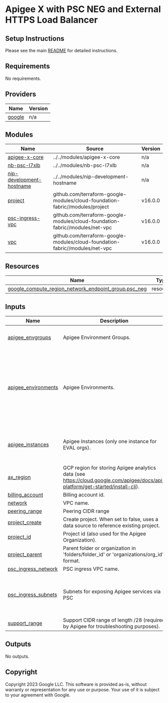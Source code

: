 # Apigee X with PSC NEG and External HTTPS Load Balancer

## Setup Instructions

Please see the main [README](https://github.com/apigee/terraform-modules#deploying-end-to-end-samples)
for detailed instructions.

<!-- BEGIN_TF_DOCS -->
## Requirements

No requirements.

## Providers

| Name | Version |
|------|---------|
| <a name="provider_google"></a> [google](#provider\_google) | n/a |

## Modules

| Name | Source | Version |
|------|--------|---------|
| <a name="module_apigee-x-core"></a> [apigee-x-core](#module\_apigee-x-core) | ../../modules/apigee-x-core | n/a |
| <a name="module_nb-psc-l7xlb"></a> [nb-psc-l7xlb](#module\_nb-psc-l7xlb) | ../../modules/nb-psc-l7xlb | n/a |
| <a name="module_nip-development-hostname"></a> [nip-development-hostname](#module\_nip-development-hostname) | ../../modules/nip-development-hostname | n/a |
| <a name="module_project"></a> [project](#module\_project) | github.com/terraform-google-modules/cloud-foundation-fabric//modules/project | v16.0.0 |
| <a name="module_psc-ingress-vpc"></a> [psc-ingress-vpc](#module\_psc-ingress-vpc) | github.com/terraform-google-modules/cloud-foundation-fabric//modules/net-vpc | v16.0.0 |
| <a name="module_vpc"></a> [vpc](#module\_vpc) | github.com/terraform-google-modules/cloud-foundation-fabric//modules/net-vpc | v16.0.0 |

## Resources

| Name | Type |
|------|------|
| [google_compute_region_network_endpoint_group.psc_neg](https://registry.terraform.io/providers/hashicorp/google/latest/docs/resources/compute_region_network_endpoint_group) | resource |

## Inputs

| Name | Description | Type | Default | Required |
|------|-------------|------|---------|:--------:|
| <a name="input_apigee_envgroups"></a> [apigee\_envgroups](#input\_apigee\_envgroups) | Apigee Environment Groups. | <pre>map(object({<br>    hostnames = list(string)<br>  }))</pre> | `null` | no |
| <a name="input_apigee_environments"></a> [apigee\_environments](#input\_apigee\_environments) | Apigee Environments. | <pre>map(object({<br>    display_name = optional(string)<br>    description  = optional(string)<br>    node_config = optional(object({<br>      min_node_count = optional(number)<br>      max_node_count = optional(number)<br>    }))<br>    iam       = optional(map(list(string)))<br>    envgroups = list(string)<br>  }))</pre> | `null` | no |
| <a name="input_apigee_instances"></a> [apigee\_instances](#input\_apigee\_instances) | Apigee Instances (only one instance for EVAL orgs). | <pre>map(object({<br>    region       = string<br>    ip_range     = string<br>    environments = list(string)<br>  }))</pre> | `null` | no |
| <a name="input_ax_region"></a> [ax\_region](#input\_ax\_region) | GCP region for storing Apigee analytics data (see https://cloud.google.com/apigee/docs/api-platform/get-started/install-cli). | `string` | n/a | yes |
| <a name="input_billing_account"></a> [billing\_account](#input\_billing\_account) | Billing account id. | `string` | `null` | no |
| <a name="input_network"></a> [network](#input\_network) | VPC name. | `string` | n/a | yes |
| <a name="input_peering_range"></a> [peering\_range](#input\_peering\_range) | Peering CIDR range | `string` | n/a | yes |
| <a name="input_project_create"></a> [project\_create](#input\_project\_create) | Create project. When set to false, uses a data source to reference existing project. | `bool` | `false` | no |
| <a name="input_project_id"></a> [project\_id](#input\_project\_id) | Project id (also used for the Apigee Organization). | `string` | n/a | yes |
| <a name="input_project_parent"></a> [project\_parent](#input\_project\_parent) | Parent folder or organization in 'folders/folder\_id' or 'organizations/org\_id' format. | `string` | `null` | no |
| <a name="input_psc_ingress_network"></a> [psc\_ingress\_network](#input\_psc\_ingress\_network) | PSC ingress VPC name. | `string` | n/a | yes |
| <a name="input_psc_ingress_subnets"></a> [psc\_ingress\_subnets](#input\_psc\_ingress\_subnets) | Subnets for exposing Apigee services via PSC | <pre>list(object({<br>    name               = string<br>    ip_cidr_range      = string<br>    region             = string<br>    secondary_ip_range = map(string)<br>  }))</pre> | `[]` | no |
| <a name="input_support_range"></a> [support\_range](#input\_support\_range) | Support CIDR range of length /28 (required by Apigee for troubleshooting purposes). | `string` | n/a | yes |

## Outputs

No outputs.

## Copyright
Copyright 2023 Google LLC. This software is provided as-is, without warranty or representation for any use or purpose. Your use of it is subject to your agreement with Google.
<!-- END_TF_DOCS -->
